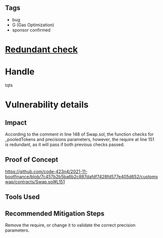## Tags

- bug
- G (Gas Optimization)
- sponsor confirmed

# [Redundant check](https://github.com/code-423n4/2021-11-bootfinance-findings/issues/2) 

# Handle

tqts


# Vulnerability details

## Impact
According to the comment in line 148 of Swap.sol, the function checks for _pooledTokens and precisions parameters, however, the require at line 151 is redundant, as it will pass if both previous checks passed.

## Proof of Concept
https://github.com/code-423n4/2021-11-bootfinance/blob/7c457b2b5ba6b2c887dafdf7428fd577e405d652/customswap/contracts/Swap.sol#L151

## Tools Used

## Recommended Mitigation Steps
Remove the require, or change it to validate the correct precision parameters.

